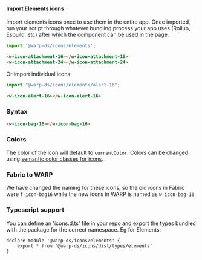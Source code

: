 #### Import Elements icons

Import elements icons once to use them in the entire app.
Once imported, run your script through whatever bundling process your app uses (Rollup, Esbuild, etc) after which the component can be used in the page.

```js
import '@warp-ds/icons/elements';
```

```html
<w-icon-attachment-16></w-icon-attachment-16>
<w-icon-attachment-24></w-icon-attachment-24>
```

Or import individual icons:
```js
import "@warp-ds/icons/elements/alert-16";
```

```html
<w-icon-alert-16></w-icon-alert-16>
```

### Syntax

```html
<w-icon-bag-16></w-icon-bag-16>
```

### Colors
The color of the icon will default to `currentColor`.
Colors can be changed using [semantic color classes for icons](https://warp-ds.github.io/css-docs/icon-color#icon-color).

### Fabric to WARP

We have changed the naming for these icons, so the old icons in Fabric were `f-icon-bag16` while the new icons in WARP is named as `w-icon-bag-16`

### Typescript support

You can define an 'icons.d.ts' file in your repo and export the types bundled with the package for the correct namespace. Eg for Elements:

```
declare module '@warp-ds/icons/elements' {
    export * from '@warp-ds/icons/dist/types/elements'
}
```